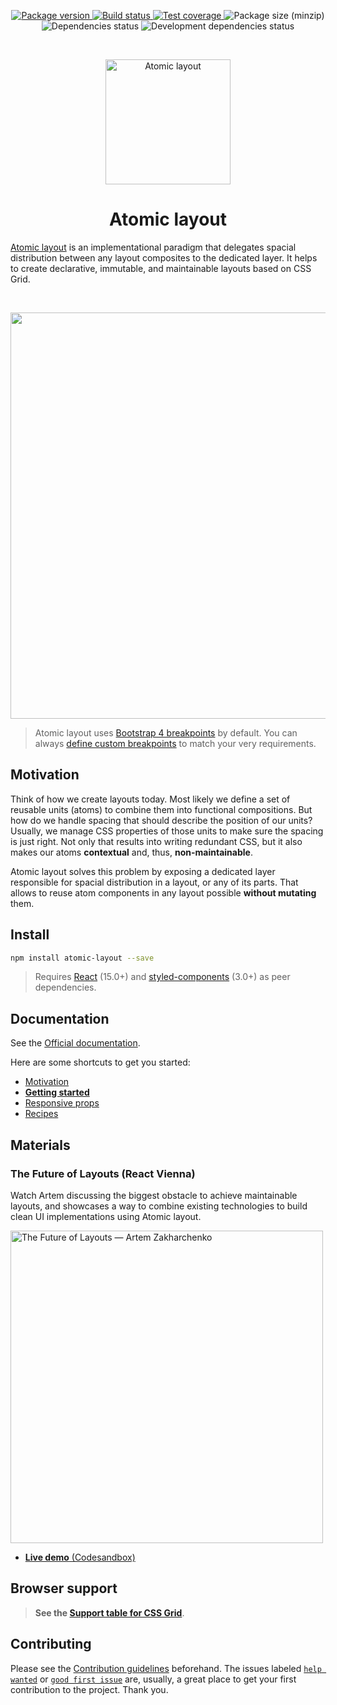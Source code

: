 <p align="center">
  <a href="https://www.npmjs.com/package/atomic-layout" target="_blank">
    <img src="https://img.shields.io/npm/v/atomic-layout.svg" alt="Package version" />
  </a>
  <a href="https://circleci.com/gh/kettanaito/atomic-layout" target="_blank">
    <img src="https://img.shields.io/circleci/project/github/kettanaito/atomic-layout/master.svg" alt="Build status" />
  </a>
  <a href="https://coveralls.io/github/kettanaito/atomic-layout" target="_blank">
    <img src="https://coveralls.io/repos/github/kettanaito/atomic-layout/badge.svg" alt="Test coverage" />
  </a>
  <img src="https://img.shields.io/bundlephobia/minzip/atomic-layout.svg" alt="Package size (minzip)" />
  <img src="https://img.shields.io/david/kettanaito/atomic-layout.svg" alt="Dependencies status" />
  <img src="https://img.shields.io/david/dev/kettanaito/atomic-layout.svg" alt="Development dependencies status" />
</p>

<br>

<p align="center">
  <img src="./logo.png" alt="Atomic layout" width="200" />
</p>

<h1 align="center">Atomic layout</h1>

[Atomic layout](https://github.com/kettanaito/atomic-layout) is an implementational paradigm that delegates spacial distribution between any layout composites to the dedicated layer. It helps to create declarative, immutable, and maintainable layouts based on CSS Grid.

<br>

<p align="center">
  <img src="example.png" width="650" />
</p>

> Atomic layout uses [Bootstrap 4 breakpoints](https://getbootstrap.com/docs/4.0/layout/grid/#grid-options) by default. You can always [define custom breakpoints](https://atomic-layout.js.org/api/layout/configure) to match your very requirements.

## Motivation

Think of how we create layouts today. Most likely we define a set of reusable units \(atoms\) to combine them into functional compositions. But how do we handle spacing that should describe the position of our units? Usually, we manage CSS properties of those units to make sure the spacing is just right. Not only that results into writing redundant CSS, but it also makes our atoms **contextual** and, thus, **non-maintainable**.

Atomic layout solves this problem by exposing a dedicated layer responsible for spacial distribution in a layout, or any of its parts. That allows to reuse atom components in any layout possible **without mutating** them.

## Install

```bash
npm install atomic-layout --save
```

> Requires [React](https://github.com/facebook/react) (15.0+) and [styled-components](https://github.com/styled-components/styled-components) (3.0+) as peer dependencies.

## Documentation

See the [Official documentation](https://atomic-layout.js.org).

Here are some shortcuts to get you started:

- [Motivation](https://atomic-layout.js.org/general/motivation)
- [**Getting started**](https://atomic-layout.js.org/general/getting-started)
- [Responsive props](https://atomic-layout.js.org/fundamentals/responsive-props)
- [Recipes](https://atomic-layout.js.org/general/recipes)

## Materials

### The Future of Layouts (React Vienna)

Watch Artem discussing the biggest obstacle to achieve maintainable layouts, and showcases a way to combine existing technologies to build clean UI implementations using Atomic layout.

<a href="https://www.youtube.com/watch?v=x_93DjN_bUA">
  <img width="500" src="./materials/react-vienna-thumbnail.jpg" alt="The Future of Layouts — Artem Zakharchenko" />
</a>

- [**Live demo** (Codesandbox)](https://codesandbox.io/s/8z6xnmnnnj)

## Browser support

> **See the [Support table for CSS Grid](https://caniuse.com/css-grid)**.

## Contributing

Please see the [Contribution guidelines](https://atomic-layout.js.org/developers/contributing) beforehand. The issues labeled [`help wanted`](https://github.com/kettanaito/atomic-layout/labels/help%20wanted) or [`good first issue`](https://github.com/kettanaito/atomic-layout/labels/good%20first%20issue) are, usually, a great place to get your first contribution to the project. Thank you.
